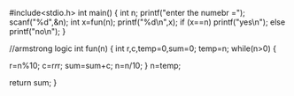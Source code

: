 #include<stdio.h>
int main()
{
int n;
printf("enter the numebr =");
scanf("%d",&n);
int x=fun(n);
printf("%d\n",x);
if
    (x==n)
printf("yes\n");
else
printf("no\n");
}


//armstrong logic
int fun(n)
{
    int r,c,temp=0,sum=0;
temp=n;
while(n>0)
{

r=n%10;
c=r*r*r;
sum=sum+c;
n=n/10;
}
n=temp;

return sum;
}
